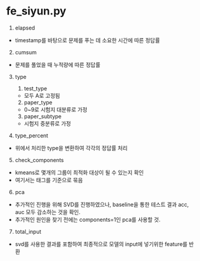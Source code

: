 # fe_siyun.py

1. elapsed
- timestamp를 바탕으로 문제를 푸는 데 소요한 시간에 따른 정답률

2. cumsum
- 문제를 풀었을 때 누적량에 따른 정답률

3. type
    1. test_type
    - 모두 A로 고정됨
    2. paper_type
    - 0~9로 시험지 대분류로 가정
    3. paper_subtype
    - 시험지 중분류로 가정

4. type_percent
- 위에서 처리한 type을 변환하여 각각의 정답률 처리

5. check_components
- kmeans로 몇개의 그룹이 최적화 대상이 될 수 있는지 확인
- 여기서는 태그를 기준으로 묶음

<!-- 6. svd
- TruncatedSVD를 진행
- 단일 칼럼에 대한 차원축소를 진행하기 위해 차원을 늘린후, 다시 줄이는 방식인 SVD를 차용
- 여러 칼럼을 바탕으로 차원 축소를 진행하기 위해서 PCA도 경우에 따라서는 사용해도 좋음.
- 진행 결과는 KnowledgeTag_SVD_n 으로 각각의 주성분에 따라서 칼럼 생성하여 사용 -->

6. pca
- 추가적인 진행을 위해 SVD를 진행하였으나, baseline을 통한 테스트 결과 acc, auc 모두 감소하는 것을 확인.
- 추가적인 원인을 찾기 전에는 components=1인 pca를 사용할 것.
7. total_input
- svd를 사용한 결과를 포함하여 최종적으로 모델의 input에 넣기위한 feature를 반환